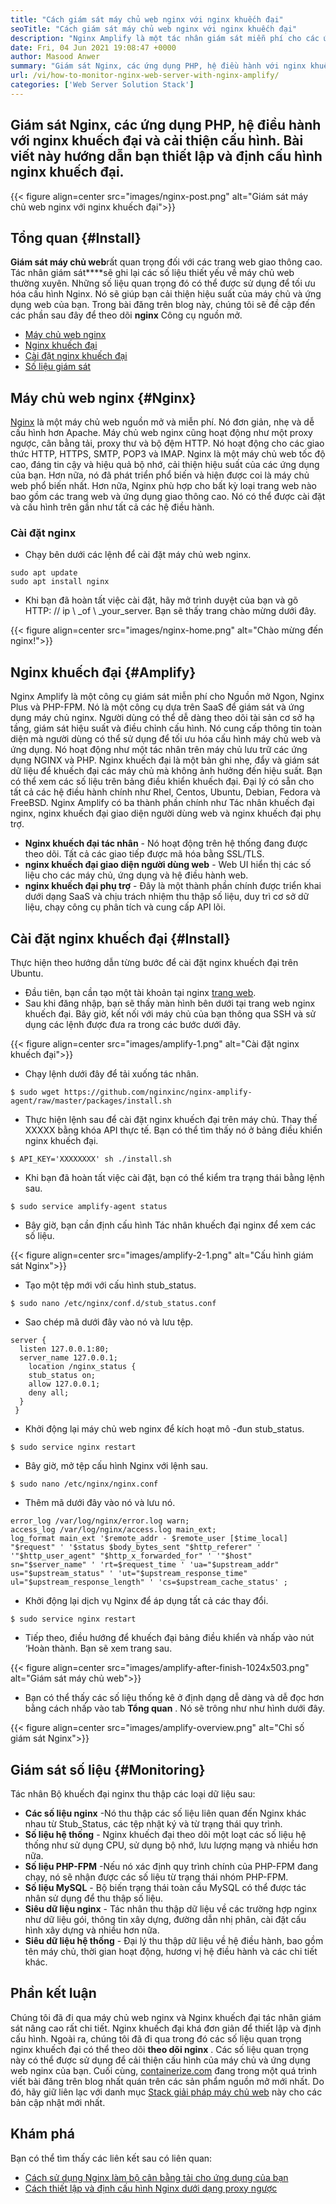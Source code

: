 ```yaml
---
title: "Cách giám sát máy chủ web nginx với nginx khuếch đại" 
seoTitle: "Cách giám sát máy chủ web nginx với nginx khuếch đại" 
description: "Nginx Amplify là một tác nhân giám sát miễn phí cho các ứng dụng Web Web và PHP của NGINX. Bài viết này là về cách giám sát máy chủ web nginx với nginx khuếch đại" 
date: Fri, 04 Jun 2021 19:08:47 +0000
author: Masood Anwer
summary: "Giám sát Nginx, các ứng dụng PHP, hệ điều hành với nginx khuếch đại và cải thiện cấu hình. Bài viết này hướng dẫn bạn thiết lập và định cấu hình nginx khuếch đại." 
url: /vi/how-to-monitor-nginx-web-server-with-nginx-amplify/
categories: ['Web Server Solution Stack']
---
```


## Giám sát Nginx, các ứng dụng PHP, hệ điều hành với nginx khuếch đại và cải thiện cấu hình. Bài viết này hướng dẫn bạn thiết lập và định cấu hình nginx khuếch đại.

{{< figure align=center src="images/nginx-post.png" alt="Giám sát máy chủ web nginx với nginx khuếch đại">}}


## Tổng quan {#Install}

**Giám sát máy chủ web**rất quan trọng đối với các trang web giao thông cao. Tác nhân giám sát****sẽ ghi lại các số liệu thiết yếu về máy chủ web thường xuyên. Những số liệu quan trọng đó có thể được sử dụng để tối ưu hóa cấu hình Nginx. Nó sẽ giúp bạn cải thiện hiệu suất của máy chủ và ứng dụng web của bạn.
Trong bài đăng trên blog này, chúng tôi sẽ đề cập đến các phần sau đây để theo dõi **nginx** Công cụ nguồn mở.
  * [Máy ​​chủ web nginx][1]
  * [Nginx khuếch đại][2]
  * [Cài đặt nginx khuếch đại][3]
  * [Số liệu giám sát][4]

## Máy chủ web nginx {#Nginx}

[Nginx][5] là một máy chủ web nguồn mở và miễn phí. Nó đơn giản, nhẹ và dễ cấu hình hơn Apache. Máy chủ web nginx cũng hoạt động như một proxy ngược, cân bằng tải, proxy thư và bộ đệm HTTP. Nó hoạt động cho các giao thức HTTP, HTTPS, SMTP, POP3 và IMAP. Nginx là một máy chủ web tốc độ cao, đáng tin cậy và hiệu quả bộ nhớ, cải thiện hiệu suất của các ứng dụng của bạn. Hơn nữa, nó đã phát triển phổ biến và hiện được coi là máy chủ web phổ biến nhất. Hơn nữa, Nginx phù hợp cho bất kỳ loại trang web nào bao gồm các trang web và ứng dụng giao thông cao. Nó có thể được cài đặt và cấu hình trên gần như tất cả các hệ điều hành.

### Cài đặt nginx
  * Chạy bên dưới các lệnh để cài đặt máy chủ web nginx.
```
sudo apt update
sudo apt install nginx
```
  * Khi bạn đã hoàn tất việc cài đặt, hãy mở trình duyệt của bạn và gõ HTTP: // ip \ _of \ _your_server. Bạn sẽ thấy trang chào mừng dưới đây.

{{< figure align=center src="images/nginx-home.png" alt="Chào mừng đến nginx!">}}


## Nginx khuếch đại {#Amplify}

Nginx Amplify là một công cụ giám sát miễn phí cho Nguồn mở Ngon, Nginx Plus và PHP-FPM. Nó là một công cụ dựa trên SaaS để giám sát và ứng dụng máy chủ nginx. Người dùng có thể dễ dàng theo dõi tài sản cơ sở hạ tầng, giám sát hiệu suất và điều chỉnh cấu hình. Nó cung cấp thông tin toàn diện mà người dùng có thể sử dụng để tối ưu hóa cấu hình máy chủ web và ứng dụng. Nó hoạt động như một tác nhân trên máy chủ lưu trữ các ứng dụng NGINX và PHP. Nginx khuếch đại là một bản ghi nhẹ, đẩy và giám sát dữ liệu để khuếch đại các máy chủ mà không ảnh hưởng đến hiệu suất. Bạn có thể xem các số liệu trên bảng điều khiển khuếch đại. Đại lý có sẵn cho tất cả các hệ điều hành chính như Rhel, Centos, Ubuntu, Debian, Fedora và FreeBSD. Nginx Amplify có ba thành phần chính như Tác nhân khuếch đại nginx, nginx khuếch đại giao diện người dùng web và nginx khuếch đại phụ trợ.
* **Nginx khuếch đại tác nhân** - Nó hoạt động trên hệ thống đang được theo dõi. Tất cả các giao tiếp được mã hóa bằng SSL/TLS.
* **nginx khuếch đại giao diện người dùng web** - Web UI hiển thị các số liệu cho các máy chủ, ứng dụng và hệ điều hành web.
* **nginx khuếch đại phụ trợ** - Đây là một thành phần chính được triển khai dưới dạng SaaS và chịu trách nhiệm thu thập số liệu, duy trì cơ sở dữ liệu, chạy công cụ phân tích và cung cấp API lõi.

## Cài đặt nginx khuếch đại {#Install}

Thực hiện theo hướng dẫn từng bước để cài đặt nginx khuếch đại trên Ubuntu.
  * Đầu tiên, bạn cần tạo một tài khoản tại nginx [trang web][6].
  * Sau khi đăng nhập, bạn sẽ thấy màn hình bên dưới tại trang web nginx khuếch đại. Bây giờ, kết nối với máy chủ của bạn thông qua SSH và sử dụng các lệnh được đưa ra trong các bước dưới đây.

{{< figure align=center src="images/amplify-1.png" alt="Cài đặt nginx khuếch đại">}}

  * Chạy lệnh dưới đây để tải xuống tác nhân.
```
$ sudo wget https://github.com/nginxinc/nginx-amplify-agent/raw/master/packages/install.sh
```
  * Thực hiện lệnh sau để cài đặt nginx khuếch đại trên máy chủ. Thay thế XXXXX bằng khóa API thực tế. Bạn có thể tìm thấy nó ở bảng điều khiển nginx khuếch đại.
```
$ API_KEY='XXXXXXXX' sh ./install.sh
```
  * Khi bạn đã hoàn tất việc cài đặt, bạn có thể kiểm tra trạng thái bằng lệnh sau.
```
$ sudo service amplify-agent status
```
  * Bây giờ, bạn cần định cấu hình Tác nhân khuếch đại nginx để xem các số liệu.

{{< figure align=center src="images/amplify-2-1.png" alt="Cấu hình giám sát Nginx">}}

  * Tạo một tệp mới với cấu hình stub_status.
```
$ sudo nano /etc/nginx/conf.d/stub_status.conf
```
  * Sao chép mã dưới đây vào nó và lưu tệp.
```
server {
  listen 127.0.0.1:80;
  server_name 127.0.0.1;
    location /nginx_status {
    stub_status on;
    allow 127.0.0.1;
    deny all;
  }
 }
```
  * Khởi động lại máy chủ web nginx để kích hoạt mô -đun stub_status.
```
$ sudo service nginx restart
```
  * Bây giờ, mở tệp cấu hình Nginx với lệnh sau.
```
$ sudo nano /etc/nginx/nginx.conf
```
  * Thêm mã dưới đây vào nó và lưu nó.
```
error_log /var/log/nginx/error.log warn;
access_log /var/log/nginx/access.log main_ext;
log_format main_ext '$remote_addr - $remote_user [$time_local] "$request" ' '$status $body_bytes_sent "$http_referer" ' '"$http_user_agent" "$http_x_forwarded_for" ' '"$host" sn="$server_name" ' 'rt=$request_time ' 'ua="$upstream_addr" us="$upstream_status" ' 'ut="$upstream_response_time" ul="$upstream_response_length" ' 'cs=$upstream_cache_status' ;
```
  * Khởi động lại dịch vụ Nginx để áp dụng tất cả các thay đổi.
```
$ sudo service nginx restart
```
  * Tiếp theo, điều hướng để khuếch đại bảng điều khiển và nhấp vào nút ‘Hoàn thành. Bạn sẽ xem trang sau.

{{< figure align=center src="images/amplify-after-finish-1024x503.png" alt="Giám sát máy chủ web">}}

* Bạn có thể thấy các số liệu thống kê ở định dạng dễ dàng và dễ đọc hơn bằng cách nhấp vào tab **Tổng quan** . Nó sẽ trông như như hình dưới đây.

{{< figure align=center src="images/amplify-overview.png" alt="Chỉ số giám sát Nginx">}}


## Giám sát số liệu {#Monitoring}

Tác nhân Bộ khuếch đại nginx thu thập các loại dữ liệu sau:
* **Các số liệu nginx** -Nó thu thập các số liệu liên quan đến Nginx khác nhau từ Stub_Status, các tệp nhật ký và từ trạng thái quy trình.
* **Số liệu hệ thống** - Nginx khuếch đại theo dõi một loạt các số liệu hệ thống như sử dụng CPU, sử dụng bộ nhớ, lưu lượng mạng và nhiều hơn nữa.
* **Số liệu PHP-FPM** -Nếu nó xác định quy trình chính của PHP-FPM đang chạy, nó sẽ nhận được các số liệu từ trạng thái nhóm PHP-FPM.
* **Số liệu MySQL** - Bộ biến trạng thái toàn cầu MySQL có thể được tác nhân sử dụng để thu thập số liệu.
* **Siêu dữ liệu nginx** - Tác nhân thu thập dữ liệu về các trường hợp nginx như dữ liệu gói, thông tin xây dựng, đường dẫn nhị phân, cài đặt cấu hình xây dựng và nhiều hơn nữa.
* **Siêu dữ liệu hệ thống** - Đại lý thu thập dữ liệu về hệ điều hành, bao gồm tên máy chủ, thời gian hoạt động, hương vị hệ điều hành và các chi tiết khác.

## Phần kết luận
Chúng tôi đã đi qua máy chủ web nginx và Nginx khuếch đại tác nhân giám sát nâng cao rất chi tiết. Nginx khuếch đại khá đơn giản để thiết lập và định cấu hình. Ngoài ra, chúng tôi đã đi qua trong đó các số liệu quan trọng nginx khuếch đại có thể theo dõi **theo dõi nginx** . Các số liệu quan trọng này có thể được sử dụng để cải thiện cấu hình của máy chủ và ứng dụng web nginx của bạn.
Cuối cùng, [containerize.com][7] đang trong một quá trình viết bài đăng trên blog nhất quán trên các sản phẩm nguồn mở mới nhất. Do đó, hãy giữ liên lạc với danh mục [Stack giải pháp máy chủ web][8] này cho các bản cập nhật mới nhất.

## Khám phá
Bạn có thể tìm thấy các liên kết sau có liên quan:
  * [Cách sử dụng Nginx làm bộ cân bằng tải cho ứng dụng của bạn][9]
  * [Cách thiết lập và định cấu hình Nginx dưới dạng proxy ngược][10]



[1]: #Nginx
[2]: #Amplify
[3]: #Install
[4]: #Monitoring
[5]: https://products.containerize.com/solution-stack/nginx
[6]: https://amplify.nginx.com/signup/
[7]: https://containerize.com
[8]: https://blog.containerize.com/category/web-server-solution-stack/
[9]: https://blog.containerize.com/web-server-solution-stack/how-to-use-nginx-as-load-balancer-for-your-application/
[10]: https://blog.containerize.com/web-server-solution-stack/how-to-setup-and-configure-nginx-as-reverse-proxy/
